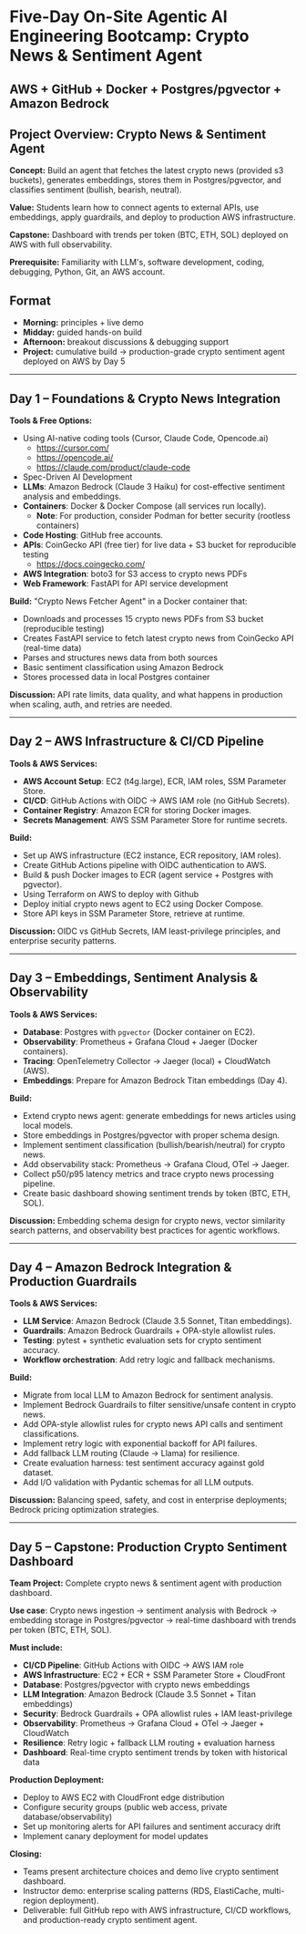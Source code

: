 # Five-Day On-Site Agentic AI Engineering Bootcamp: Crypto News & Sentiment Agent
## AWS + GitHub + Docker + Postgres/pgvector + Amazon Bedrock

## Project Overview: Crypto News & Sentiment Agent
**Concept:** Build an agent that fetches the latest crypto news (provided s3 buckets), generates embeddings, stores them in Postgres/pgvector, and classifies sentiment (bullish, bearish, neutral).

**Value:** Students learn how to connect agents to external APIs, use embeddings, apply guardrails, and deploy to production AWS infrastructure.

**Capstone:** Dashboard with trends per token (BTC, ETH, SOL) deployed on AWS with full observability.

**Prerequisite:** Familiarity with LLM's, software development, coding, debugging, Python, Git, an AWS account.

## Format
- **Morning:** principles + live demo
- **Midday:** guided hands-on build
- **Afternoon:** breakout discussions & debugging support
- **Project:** cumulative build → production-grade crypto sentiment agent deployed on AWS by Day 5

---

## Day 1 – Foundations & Crypto News Integration
**Tools & Free Options:**
- Using AI-native coding tools (Cursor, Claude Code, Opencode.ai)
    - https://cursor.com/
    - https://opencode.ai/
    - https://claude.com/product/claude-code
- Spec-Driven AI Development
- **LLMs**: Amazon Bedrock (Claude 3 Haiku) for cost-effective sentiment analysis and embeddings.
- **Containers**: Docker & Docker Compose (all services run locally).
  - **Note**: For production, consider Podman for better security (rootless containers)
- **Code Hosting**: GitHub free accounts.
- **APIs**: CoinGecko API (free tier) for live data + S3 bucket for reproducible testing
    - https://docs.coingecko.com/
- **AWS Integration**: boto3 for S3 access to crypto news PDFs
- **Web Framework**: FastAPI for API service development


**Build:** "Crypto News Fetcher Agent" in a Docker container that:
- Downloads and processes 15 crypto news PDFs from S3 bucket (reproducible testing)
- Creates FastAPI service to fetch latest crypto news from CoinGecko API (real-time data)
- Parses and structures news data from both sources
- Basic sentiment classification using Amazon Bedrock
- Stores processed data in local Postgres container

**Discussion:** API rate limits, data quality, and what happens in production when scaling, auth, and retries are needed.

---

## Day 2 – AWS Infrastructure & CI/CD Pipeline
**Tools & AWS Services:**
- **AWS Account Setup**: EC2 (t4g.large), ECR, IAM roles, SSM Parameter Store.
- **CI/CD**: GitHub Actions with OIDC → AWS IAM role (no GitHub Secrets).
- **Container Registry**: Amazon ECR for storing Docker images.
- **Secrets Management**: AWS SSM Parameter Store for runtime secrets.

**Build:**
- Set up AWS infrastructure (EC2 instance, ECR repository, IAM roles).
- Create GitHub Actions pipeline with OIDC authentication to AWS.
- Build & push Docker images to ECR (agent service + Postgres with pgvector).
- Using Terraform on AWS to deploy with Github
- Deploy initial crypto news agent to EC2 using Docker Compose.
- Store API keys in SSM Parameter Store, retrieve at runtime.

**Discussion:** OIDC vs GitHub Secrets, IAM least-privilege principles, and enterprise security patterns.

---

## Day 3 – Embeddings, Sentiment Analysis & Observability
**Tools & AWS Services:**
- **Database**: Postgres with `pgvector` (Docker container on EC2).
- **Observability**: Prometheus + Grafana Cloud + Jaeger (Docker containers).
- **Tracing**: OpenTelemetry Collector → Jaeger (local) + CloudWatch (AWS).
- **Embeddings**: Prepare for Amazon Bedrock Titan embeddings (Day 4).

**Build:**
- Extend crypto news agent: generate embeddings for news articles using local models.
- Store embeddings in Postgres/pgvector with proper schema design.
- Implement sentiment classification (bullish/bearish/neutral) for crypto news.
- Add observability stack: Prometheus → Grafana Cloud, OTel → Jaeger.
- Collect p50/p95 latency metrics and trace crypto news processing pipeline.
- Create basic dashboard showing sentiment trends by token (BTC, ETH, SOL).

**Discussion:** Embedding schema design for crypto news, vector similarity search patterns, and observability best practices for agentic workflows.

---

## Day 4 – Amazon Bedrock Integration & Production Guardrails
**Tools & AWS Services:**
- **LLM Service**: Amazon Bedrock (Claude 3.5 Sonnet, Titan embeddings).
- **Guardrails**: Amazon Bedrock Guardrails + OPA-style allowlist rules.
- **Testing**: pytest + synthetic evaluation sets for crypto sentiment accuracy.
- **Workflow orchestration**: Add retry logic and fallback mechanisms.

**Build:**
- Migrate from local LLM to Amazon Bedrock for sentiment analysis.
- Implement Bedrock Guardrails to filter sensitive/unsafe content in crypto news.
- Add OPA-style allowlist rules for crypto news API calls and sentiment classifications.
- Implement retry logic with exponential backoff for API failures.
- Add fallback LLM routing (Claude → Llama) for resilience.
- Create evaluation harness: test sentiment accuracy against gold dataset.
- Add I/O validation with Pydantic schemas for all LLM outputs.

**Discussion:** Balancing speed, safety, and cost in enterprise deployments; Bedrock pricing optimization strategies.

---

## Day 5 – Capstone: Production Crypto Sentiment Dashboard
**Team Project:** Complete crypto news & sentiment agent with production dashboard.

**Use case**: Crypto news ingestion → sentiment analysis with Bedrock → embedding storage in Postgres/pgvector → real-time dashboard with trends per token (BTC, ETH, SOL).

**Must include:**
- **CI/CD Pipeline**: GitHub Actions with OIDC → AWS IAM role
- **AWS Infrastructure**: EC2 + ECR + SSM Parameter Store + CloudFront
- **Database**: Postgres/pgvector with crypto news embeddings
- **LLM Integration**: Amazon Bedrock (Claude 3.5 Sonnet + Titan embeddings)
- **Security**: Bedrock Guardrails + OPA allowlist rules + IAM least-privilege
- **Observability**: Prometheus → Grafana Cloud + OTel → Jaeger + CloudWatch
- **Resilience**: Retry logic + fallback LLM routing + evaluation harness
- **Dashboard**: Real-time crypto sentiment trends by token with historical data

**Production Deployment:**
- Deploy to AWS EC2 with CloudFront edge distribution
- Configure security groups (public web access, private database/observability)
- Set up monitoring alerts for API failures and sentiment accuracy drift
- Implement canary deployment for model updates

**Closing:**
- Teams present architecture choices and demo live crypto sentiment dashboard.
- Instructor demo: enterprise scaling patterns (RDS, ElastiCache, multi-region deployment).
- Deliverable: full GitHub repo with AWS infrastructure, CI/CD workflows, and production-ready crypto sentiment agent.
